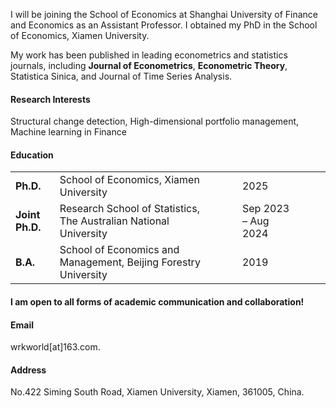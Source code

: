 

I will be joining the School of Economics at Shanghai University of Finance and Economics as an Assistant Professor. I obtained my PhD in the School of Economics, Xiamen University.

My work has been published in leading econometrics and statistics journals, including <strong>Journal of Econometrics</strong>, <strong>Econometric Theory</strong>, Statistica Sinica, and Journal of Time Series Analysis.

#### Research Interests
Structural change detection, High-dimensional portfolio management, Machine learning in Finance

#### Education
<table>
  <tr>
    <td><strong>Ph.D.</strong></td>
    <td style="padding-right: 50px;">School of Economics, Xiamen University</td>
    <td style="padding-right: 50px;">2025</td>
  </tr>
  <tr>
    <td><strong>Joint Ph.D.</strong></td>
    <td style="padding-right: 50px;">Research School of Statistics, The Australian National University</td>
    <td style="padding-right: 50px;">Sep 2023 – Aug 2024</td>
  </tr>
  <tr>
    <td><strong>B.A.</strong></td>
    <td style="padding-right: 50px;">School of Economics and Management, Beijing Forestry University</td>
    <td style="padding-right: 50px;">2019</td>
  </tr>
</table>



#### I am open to all forms of academic communication and collaboration!

#### Email
wrkworld[at]163.com.

#### Address
No.422 Siming South Road, Xiamen University, Xiamen, 361005,  China.


